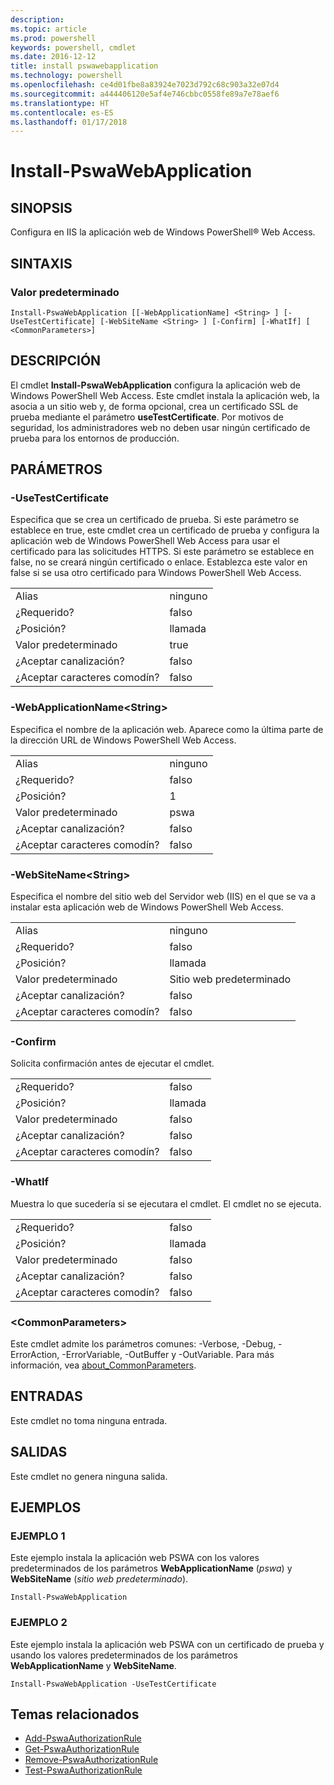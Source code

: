 ```yaml
---
description: 
ms.topic: article
ms.prod: powershell
keywords: powershell, cmdlet
ms.date: 2016-12-12
title: install pswawebapplication
ms.technology: powershell
ms.openlocfilehash: ce4d01fbe8a83924e7023d792c68c903a32e07d4
ms.sourcegitcommit: a444406120e5af4e746cbbc0558fe89a7e78aef6
ms.translationtype: HT
ms.contentlocale: es-ES
ms.lasthandoff: 01/17/2018
---
```

# <a name="install-pswawebapplication"></a>Install-PswaWebApplication

## <a name="synopsis"></a>SINOPSIS

Configura en IIS la aplicación web de Windows PowerShell® Web Access.

## <a name="syntax"></a>SINTAXIS

### <a name="default"></a>Valor predeterminado
```
Install-PswaWebApplication [[-WebApplicationName] <String> ] [-UseTestCertificate] [-WebSiteName <String> ] [-Confirm] [-WhatIf] [ <CommonParameters>]
```

## <a name="description"></a>DESCRIPCIÓN

El cmdlet **Install-PswaWebApplication** configura la aplicación web de Windows PowerShell Web Access. Este cmdlet instala la aplicación web, la asocia a un sitio web y, de forma opcional, crea un certificado SSL de prueba mediante el parámetro **useTestCertificate**. Por motivos de seguridad, los administradores web no deben usar ningún certificado de prueba para los entornos de producción.

## <a name="parameters"></a>PARÁMETROS

### <a name="-usetestcertificate"></a>-UseTestCertificate

Especifica que se crea un certificado de prueba. Si este parámetro se establece en true, este cmdlet crea un certificado de prueba y configura la aplicación web de Windows PowerShell Web Access para usar el certificado para las solicitudes HTTPS. Si este parámetro se establece en false, no se creará ningún certificado o enlace. Establezca este valor en false si se usa otro certificado para Windows PowerShell Web Access.

|||  
|-|-|
| Alias                              | ninguno                                 |
| ¿Requerido?                            | falso                                |
| ¿Posición?                            | llamada                                |
| Valor predeterminado                        | true                                 |
| ¿Aceptar canalización?               | falso                                |
| ¿Aceptar caracteres comodín?          | falso                                |

### <a name="-webapplicationnameltstringgt"></a>-WebApplicationName&lt;String&gt;

Especifica el nombre de la aplicación web. Aparece como la última parte de la dirección URL de Windows PowerShell Web Access.

|||  
|-|-|
| Alias                              | ninguno                                 |
| ¿Requerido?                            | falso                                |
| ¿Posición?                            | 1                                    |
| Valor predeterminado                        | pswa                                 |
| ¿Aceptar canalización?               | falso                                |
| ¿Aceptar caracteres comodín?          | falso                                |

### <a name="-websitenameltstringgt"></a>-WebSiteName&lt;String&gt;

Especifica el nombre del sitio web del Servidor web (IIS) en el que se va a instalar esta aplicación web de Windows PowerShell Web Access.

|||  
|-|-|
| Alias                              | ninguno                                 |
| ¿Requerido?                            | falso                                |
| ¿Posición?                            | llamada                                |
| Valor predeterminado                        | Sitio web predeterminado                     |
| ¿Aceptar canalización?               | falso                                |
| ¿Aceptar caracteres comodín?          | falso                                |

### <a name="-confirm"></a>-Confirm

Solicita confirmación antes de ejecutar el cmdlet.

|||  
|-|-|
| ¿Requerido?                            | falso                                |
| ¿Posición?                            | llamada                                |
| Valor predeterminado                        | falso                                |
| ¿Aceptar canalización?               | falso                                |
| ¿Aceptar caracteres comodín?          | falso                                |

### <a name="-whatif"></a>-WhatIf

Muestra lo que sucedería si se ejecutara el cmdlet.
El cmdlet no se ejecuta.

|||  
|-|-|
| ¿Requerido?                            | falso                                |
| ¿Posición?                            | llamada                                |
| Valor predeterminado                        | falso                                |
| ¿Aceptar canalización?               | falso                                |
| ¿Aceptar caracteres comodín?          | falso                                |

### <a name="ltcommonparametersgt"></a>&lt;CommonParameters&gt;

Este cmdlet admite los parámetros comunes: -Verbose, -Debug, -ErrorAction, -ErrorVariable, -OutBuffer y -OutVariable.
Para más información, vea [about_CommonParameters](http://go.microsoft.com/fwlink/p/?LinkID=113216).

## <a name="inputs"></a>ENTRADAS

Este cmdlet no toma ninguna entrada.

## <a name="outputs"></a>SALIDAS

Este cmdlet no genera ninguna salida.

## <a name="examples"></a>EJEMPLOS

### <a name="example-1"></a>EJEMPLO 1

Este ejemplo instala la aplicación web PSWA con los valores predeterminados de los parámetros **WebApplicationName** (*pswa*) y **WebSiteName** (*sitio web predeterminado*).

```
Install-PswaWebApplication
```

### <a name="example-2"></a>EJEMPLO 2

Este ejemplo instala la aplicación web PSWA con un certificado de prueba y usando los valores predeterminados de los parámetros **WebApplicationName** y **WebSiteName**.

```
Install-PswaWebApplication -UseTestCertificate
```

## <a name="related-topics"></a>Temas relacionados

- [Add-PswaAuthorizationRule](add-pswaauthorizationrule.md)
- [Get-PswaAuthorizationRule](get-pswaauthorizationrule.md)
- [Remove-PswaAuthorizationRule](remove-pswaauthorizationrule.md)
- [Test-PswaAuthorizationRule](test-pswaauthorizationrule.md)
